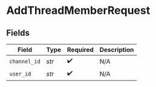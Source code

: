 # AddThreadMemberRequest


## Fields

| Field              | Type               | Required           | Description        |
| ------------------ | ------------------ | ------------------ | ------------------ |
| `channel_id`       | *str*              | :heavy_check_mark: | N/A                |
| `user_id`          | *str*              | :heavy_check_mark: | N/A                |